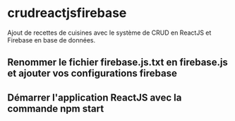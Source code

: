# crudreactjsfirebase
Ajout de recettes de cuisines avec le système de CRUD en ReactJS et Firebase en base de données.

## Renommer le fichier firebase.js.txt en firebase.js et ajouter vos configurations firebase
## Démarrer l'application ReactJS avec la commande npm start